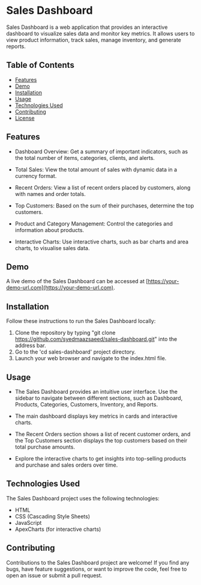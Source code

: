 # Sales Dashboard

Sales Dashboard is a web application that provides an interactive dashboard to visualize sales data and monitor key metrics. It allows users to view product information, track sales, manage inventory, and generate reports.


## Table of Contents
- [Features](#features)
- [Demo](#demo)
- [Installation](#installation)
- [Usage](#usage)
- [Technologies Used](#technologies-used)
- [Contributing](#contributing)
- [License](#license)

## Features
- Dashboard Overview: Get a summary of important indicators, such as the total number of items, categories, clients, and alerts.

- Total Sales: View the total amount of sales with dynamic data in a currency format.

- Recent Orders: View a list of recent orders placed by customers, along with names and order totals.

- Top Customers: Based on the sum of their purchases, determine the top customers.

- Product and Category Management: Control the categories and information about products.

- Interactive Charts: Use interactive charts, such as bar charts and area charts, to visualise sales data.

## Demo

A live demo of the Sales Dashboard can be accessed at [https://your-demo-url.com](https://your-demo-url.com).

## Installation

Follow these instructions to run the Sales Dashboard locally:

1. Clone the repository by typing "git clone https://github.com/syedmaazsaeed/sales-dashboard.git" into the address bar.
2. Go to the 'cd sales-dashboard' project directory.
3. Launch your web browser and navigate to the index.html file.
## Usage

- The Sales Dashboard provides an intuitive user interface. Use the sidebar to navigate between different sections, such as Dashboard, Products, Categories, Customers, Inventory, and Reports.

- The main dashboard displays key metrics in cards and interactive charts.

- The Recent Orders section shows a list of recent customer orders, and the Top Customers section displays the top customers based on their total purchase amounts.

- Explore the interactive charts to get insights into top-selling products and purchase and sales orders over time.

## Technologies Used

The Sales Dashboard project uses the following technologies:

- HTML
- CSS (Cascading Style Sheets)
- JavaScript
- ApexCharts (for interactive charts)

## Contributing

Contributions to the Sales Dashboard project are welcome! If you find any bugs, have feature suggestions, or want to improve the code, feel free to open an issue or submit a pull request.





